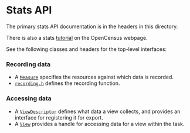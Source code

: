 # Stats API

The primary stats API documentation is in the headers in this directory.

There is also a stats [tutorial](https://opencensus.io/quickstart/cpp/metrics/)
on the OpenCensus webpage.

See the following classes and headers for the top-level interfaces:

### Recording data
- A [`Measure`](measure.h) specifies the resources against which data is
  recorded.
- [`recording.h`](recording.h) defines the recording function.

### Accessing data
- A [`ViewDescriptor`](view_descriptor.h) defines what data a view collects,
  and provides an interface for registering it for export.
- A [`View`](view.h) provides a handle for accessing data for a view within the
  task.
